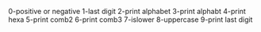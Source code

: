 0-positive or negative
1-last digit
2-print alphabet
3-print alphabt
4-print hexa
5-print comb2
6-print comb3
7-islower
8-uppercase
9-print last digit
